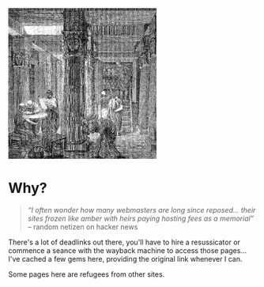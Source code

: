 <img src=".pix/library1.gif" style="width: 300px; height: auto;">

# Why?

> _&ldquo;I often wonder how many webmasters are long since reposed&hellip; their sites frozen like amber with heirs paying hosting fees as a memorial&rdquo;_ &ndash; random netizen on hacker news

There's a lot of deadlinks out there, you'll have to hire a resussicator or commence a seance with the wayback machine to access those pages&hellip; I've cached a few gems here, providing the original link whenever I can.

Some pages here are refugees from other sites.
